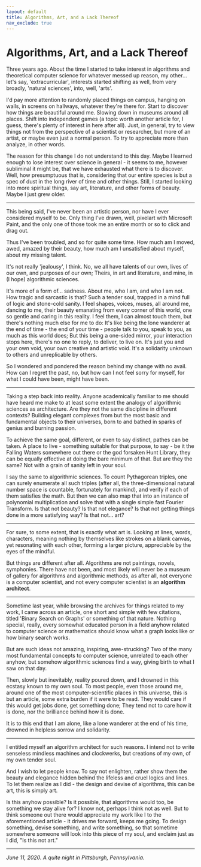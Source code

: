 ```yaml
---
layout: default
title: Algorithms, Art, and a Lack Thereof
nav_exclude: true
---
```


# Algorithms, Art, and a Lack Thereof

Three years ago. About the time I started to take interest in algorithms and theoretical computer science for whatever messed up reason, my other... let's say, 'extracurricular', interests started shifting as well, from very broadly, 'natural sciences', into, well, 'arts'. 

I'd pay more attention to randomly placed things on campus, hanging on walls, in screens on hallways, whatever they're there for. Start to discover how things are beautiful around me. Slowing down in museums around all places. Shift into independent games (a topic worth another article for, I guess, there's plenty of interest in here after all). Just, in general, try to view things not from the perspective of a scientist or researcher, but more of an artist, or maybe even just a normal person. To try to appreciate more than analyze, in other words.

The reason for this change I do not understand to this day. Maybe I learned enough to lose interest over science in general - it seems to me, however subliminal it might be, that we have exhausted what there is to discover. Well, how presumptuous that is, considering that our entire species is but a spec of dust in the long river of time and other things. Still, I started looking into more spiritual things, say art, literature, and other forms of beauty. Maybe I just grew older.

---

This being said, I've never been an artistic person, nor have I ever considered myself to be. Only thing I've drawn, well, pixelart with Microsoft Paint, and the only one of those took me an entire month or so to click and drag out.

Thus I've been troubled, and so for quite some time. How much am I moved, awed, amazed by their beauty, how much am I unsatisfied about myself, about my missing talent.

It's not really 'jealousy', I think. No, we all have talents of our own, lives of our own, and purposes of our own; Theirs, in art and literature, and mine, in (I hope) algorithmic sciences.

It's more of a form of... sadness. About me, who I am, and who I am not. How tragic and sarcastic is that? Such a tender soul, trapped in a mind full of logic and stone-cold sanity. I feel shapes, voices, muses, all around me, dancing to me, their beauty emanating from every corner of this world, one so gentle and caring in this reality. I feel them, I can almost touch them, but there's nothing much else for me to do: It's like being the lone wanderer at the end of time - the end of your time - people talk to you, speak to you, as much as this world does; But this being a one-sided mirror, your interaction stops here, there's no one to reply, to deliver, to live on. It's just you and your own void, your own creative and artistic void. It's a solidarity unknown to others and unreplicable by others.

So I wondered and pondered the reason behind my change with no avail. How can I regret the past, no, but how can I not feel sorry for myself, for what I could have been, might have been.

---

Taking a step back into reality. Anyone academically familiar to me should have heard me make to at least some extent the analogy of algorithmic sciences as architecture. Are they not the same discipline in different contexts? Building elegant complexes from but the most basic and fundamental objects to their universes, born to and bathed in sparks of genius and burning passion.

To achieve the same goal, different, or even to say distinct, pathes can be taken. A place to live - something suitable for that purpose, to say - be it the Falling Waters somewhere out there or the god forsaken Hunt Library, they can be equally effective at doing the bare minimum of that. But are they the same? Not with a grain of sanity left in your soul.

I say the same to algorithmic sciences. To count Pythagorean triples, one can surely enumerate all such triples (after all, the three-dimensional natural number space is countable, fortunately for mankind), and verify if each of them satisfies the math. But then we can also map that into an instance of polynomial multiplication and solve that with a single simple fast Fourier Transform. Is that not beauty? Is that not elegance? Is that not getting things done in a more satisfying way? Is that not... art?

---

For sure, to some extent, that is exactly what art is. Looking at lines, words, characters, meaning nothing by themselves like strokes on a blank canvas, yet resonating with each other, forming a larger picture, appreciable by the eyes of the mindful.

But things are different after all. Algorithms are not paintings, novels, symphonies. There have not been, and most likely will never be a museum of gallery for algorithms and algorithmic methods, as after all, not everyone is a computer scientist, and not every computer scientist is an **algorithm architect**.

---

Sometime last year, while browsing the archives for things related to my work, I came across an article, one short and simple with few citations, titled 'Binary Search on Graphs' or something of that nature. Nothing special, really, every somewhat educated person in a field anyhow related to computer science or mathematics should know what a graph looks like or how binary search works. 

But are such ideas not amazing, inspiring, awe-strucking? Two of the many most fundamental concepts to computer science, unrelated to each other anyhow, but somehow algorithmic sciences find a way, giving birth to what I saw on that day.

Then, slowly but inevitably, reality poured down, and I drowned in this ecstasy known to my own soul. To most people, even those around me, around one of the most computer-scientific places in this universe, this is but an article, some extra burden if it were to be read. They would care if this would get jobs done, get something done; They tend not to care how it is done, nor the brilliance behind how it is done.

It is to this end that I am alone, like a lone wanderer at the end of his time, drowned in helpless sorrow and solidarity.

---

I entitled myself an algorithm architect for such reasons. I intend not to write senseless mindless machines and clockwerks, but creations of my own, of my own tender soul. 

And I wish to let people know. To say not enlighten, rather show them the beauty and elegance hidden behind the lifeless and cruel logics and lines. To let them realize as I did - the design and devise of algorithms, this can be art, this is simply art.

Is this anyhow possible? Is it possible, that algorithms would too, be something we stay alive for? I know not, perhaps I think not as well. But to think someone out there would appreciate my work like I to the aforementioned article - it drives me forward, keeps me going. To design something, devise something, and write something, so that sometime somewhere someone will look into this piece of my soul, and exclaim just as I did, "Is this not art."

---

*June 11, 2020. A quite night in Pittsburgh, Pennsylvania.*